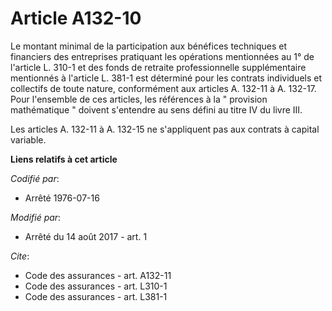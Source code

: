 # Article A132-10

Le montant minimal de la participation aux bénéfices techniques et financiers des entreprises pratiquant les opérations
mentionnées au 1° de l'article L. 310-1 et des fonds de retraite professionnelle supplémentaire mentionnés à l'article L.
381-1 est déterminé pour les contrats individuels et collectifs de toute nature, conformément aux articles A. 132-11 à A.
132-17. Pour l'ensemble de ces articles, les références à la " provision mathématique " doivent s'entendre au sens défini au
titre IV du livre III. 

Les articles A. 132-11 à A. 132-15 ne s'appliquent pas aux contrats à capital variable.

**Liens relatifs à cet article**

_Codifié par_:

  - Arrêté 1976-07-16

_Modifié par_:

  - Arrêté du 14 août 2017 - art. 1

_Cite_:

  - Code des assurances - art. A132-11
  - Code des assurances - art. L310-1
  - Code des assurances - art. L381-1
